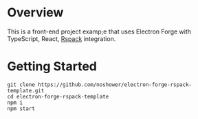 # Overview

This is a front-end project examp;e that uses Electron Forge with TypeScript, React, [Rspack](https://github.com/web-infra-dev/rspack) integration.

# Getting Started

```
git clone https://github.com/noshower/electron-forge-rspack-template.git
cd electron-forge-rspack-template
npm i
npm start
```